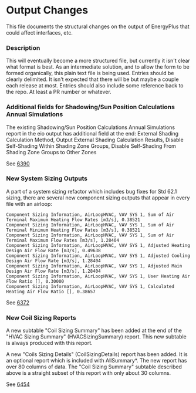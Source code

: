 Output Changes
==============

This file documents the structural changes on the output of EnergyPlus that could affect interfaces, etc.

### Description

This will eventually become a more structured file, but currently it isn't clear what format is best. As an intermediate solution, and to allow the form to be formed organically, this plain text file is being used. Entries should be clearly delimited.  It isn't expected that there will be but maybe a couple each release at most. Entries should also include some reference back to the repo.  At least a PR number or whatever.

### Additional fields for Shadowing/Sun Position Calculations Annual Simulations

The existing Shadowing/Sun Position Calculations Annual Simulations report in the eio output has additional field at the end:
External Shading Calculation Method, Output External Shading Calculation Results, Disable Self-Shading Within Shading Zone Groups, Disable Self-Shading From Shading Zone Groups to Other Zones

See [6390](https://github.com/NREL/EnergyPlus/pull/6390)

### New System Sizing Outputs

A part of a system sizing refactor which includes bug fixes for Std 62.1 sizing, there are several new component sizing outputs that appear in every file with an airloop:
```
Component Sizing Information, AirLoopHVAC, VAV SYS 1, Sum of Air Terminal Maximum Heating Flow Rates [m3/s], 0.38521
Component Sizing Information, AirLoopHVAC, VAV SYS 1, Sum of Air Terminal Minimum Heating Flow Rates [m3/s], 0.38521
Component Sizing Information, AirLoopHVAC, VAV SYS 1, Sum of Air Terminal Maximum Flow Rates [m3/s], 1.28404
Component Sizing Information, AirLoopHVAC, VAV SYS 1, Adjusted Heating Design Air Flow Rate [m3/s], 0.49638
Component Sizing Information, AirLoopHVAC, VAV SYS 1, Adjusted Cooling Design Air Flow Rate [m3/s], 1.28404
Component Sizing Information, AirLoopHVAC, VAV SYS 1, Adjusted Main Design Air Flow Rate [m3/s], 1.28404
Component Sizing Information, AirLoopHVAC, VAV SYS 1, User Heating Air Flow Ratio [], 0.30000
Component Sizing Information, AirLoopHVAC, VAV SYS 1, Calculated Heating Air Flow Ratio [], 0.38657
```

See [6372](https://github.com/NREL/EnergyPlus/pull/6372)

### New Coil Sizing Reports

A new subtable "Coil Sizing Summary" has been added at the end of the "HVAC Sizing Summary" (HVACSizingSummary) report. This new subtable is always produced with this report.

A new "Coils Sizing Details" (CoilSizingDetails) report has been added. It is an optional report which is included with AllSummary*. The new report has over 80 columns of data. The "Coil Sizing Summary" subtable described above is a straight subset of this report with only about 30 columns.

See [6454](https://github.com/NREL/EnergyPlus/pull/6454)
